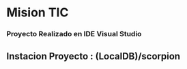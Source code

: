  # Mision TIC </scorpion >

### Proyecto Realizado en IDE Visual Studio


## Instacion Proyecto : (LocalDB)/scorpion
